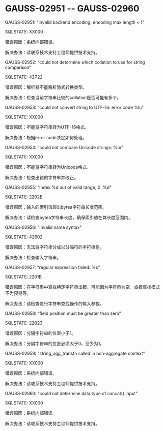 # GAUSS-02951 -- GAUSS-02960<a name="ZH-CN_TOPIC_0302073577"></a>

GAUSS-02951: "invalid backend encoding: encoding max length < 1"

SQLSTATE: XX000

错误原因：系统内部错误。

解决办法：请联系技术支持工程师提供技术支持。

GAUSS-02952: "could not determine which collation to use for string comparison"

SQLSTATE: 42P22

错误原因：解析器不能解析隐式转换类型。

解决办法：检查当前字符串比较的collation是否可能有多个。

GAUSS-02953: "could not convert string to UTF-16: error code %lu"

SQLSTATE: XX000

错误原因：不能将字符串转为UTF-16格式。

解决办法：根据error code决定如何处理。

GAUSS-02954: "could not compare Unicode strings: %m"

SQLSTATE: XX000

错误原因：不能将字符串转为Unicode格式。

解决办法：检查出错的字符串并改正。

GAUSS-02955: "index %d out of valid range, 0..%d"

SQLSTATE: 2202E

错误原因：输入的索引值超出bytea字符串长度范围。

解决办法：请检查bytea字符串长度，确保索引值在其长度范围内。

GAUSS-02956: "invalid name syntax"

SQLSTATE: 42602

错误原因：无法将字符串分成以分隔符的字符串组。

解决办法：检查输入字符串。

GAUSS-02957: "regular expression failed: %s"

SQLSTATE: 2201B

错误原因：在字符串中查找特定字符串出错，可能因为字符串为空，或者查找模式不为预期等。

解决办法：请检查进行字符串查找操作的输入参数。

GAUSS-02958: "field position must be greater than zero"

SQLSTATE: 22023

错误原因：分隔字符串的位置小于1。

解决办法：分隔字符串的位置必须大于0，至少为1。

GAUSS-02959: "string\_agg\_transfn called in non-aggregate context"

SQLSTATE: XX000

错误原因：系统内部错误。

解决办法：请联系技术支持工程师提供技术支持。

GAUSS-02960: "could not determine data type of concat\(\) input"

SQLSTATE: XX000

错误原因：系统内部错误。

解决办法：请联系技术支持工程师提供技术支持。
